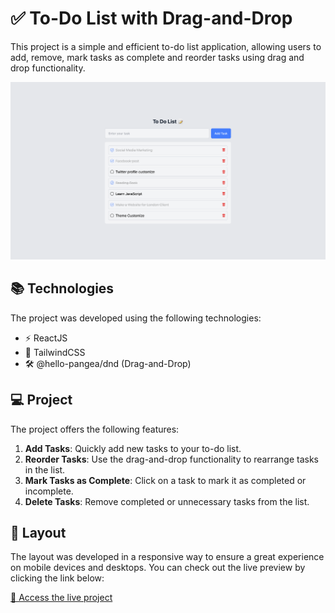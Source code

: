# ✅ To-Do List with Drag-and-Drop

This project is a simple and efficient to-do list application, allowing users to add, remove, mark tasks as complete and reorder tasks using drag and drop functionality.

<img src="/public/screenshot.png" alt="Application screenshot" />

## 📚 Technologies

The project was developed using the following technologies:

- ⚡️ ReactJS
- 🎨 TailwindCSS
- 🛠️ @hello-pangea/dnd (Drag-and-Drop)

## 💻 Project

The project offers the following features:

1. **Add Tasks**: Quickly add new tasks to your to-do list.
2. **Reorder Tasks**: Use the drag-and-drop functionality to rearrange tasks in the list.
3. **Mark Tasks as Complete**: Click on a task to mark it as completed or incomplete.
4. **Delete Tasks**: Remove completed or unnecessary tasks from the list.

## 🎨 Layout

The layout was developed in a responsive way to ensure a great experience on mobile devices and desktops. You can check out the live preview by clicking the link below:

[🔗 Access the live project](https://snoorky.github.io/todo-list)
